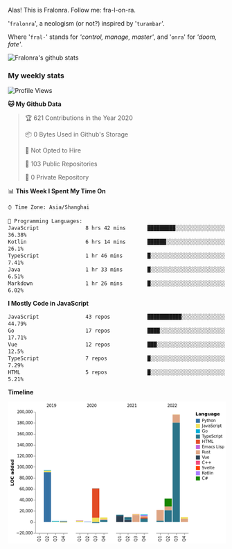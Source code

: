 Alas! This is Fralonra. Follow me: fra-l-on-ra.

'`fralonra`', a neologism (or not?) inspired by '`turambar`'.

Where '`fral-`' stands for *'control, manage, master'*, and '`onra`' for *'doom, fate'*.

![Fralonra's github stats](https://github-readme-stats.vercel.app/api?username=fralonra)

### My weekly stats

<!--START_SECTION:waka-->
![Profile Views](http://img.shields.io/badge/Profile%20Views-2-blue)

**🐱 My Github Data** 

> 🏆 621 Contributions in the Year 2020
 > 
> 📦 0 Bytes Used in Github's Storage 
 > 
> 🚫 Not Opted to Hire
 > 
> 📜 103 Public Repositories
 > 
> 🔑 0 Private Repository 
 > 
📊 **This Week I Spent My Time On** 

```text
⌚︎ Time Zone: Asia/Shanghai

💬 Programming Languages: 
JavaScript               8 hrs 42 mins       █████████░░░░░░░░░░░░░░░░   36.38% 
Kotlin                   6 hrs 14 mins       ██████░░░░░░░░░░░░░░░░░░░   26.1% 
TypeScript               1 hr 46 mins        █░░░░░░░░░░░░░░░░░░░░░░░░   7.41% 
Java                     1 hr 33 mins        █░░░░░░░░░░░░░░░░░░░░░░░░   6.51% 
Markdown                 1 hr 26 mins        █░░░░░░░░░░░░░░░░░░░░░░░░   6.02%

```

**I Mostly Code in JavaScript** 

```text
JavaScript               43 repos            ███████████░░░░░░░░░░░░░░   44.79% 
Go                       17 repos            ████░░░░░░░░░░░░░░░░░░░░░   17.71% 
Vue                      12 repos            ███░░░░░░░░░░░░░░░░░░░░░░   12.5% 
TypeScript               7 repos             █░░░░░░░░░░░░░░░░░░░░░░░░   7.29% 
HTML                     5 repos             █░░░░░░░░░░░░░░░░░░░░░░░░   5.21%

```


**Timeline**

![Chart not found](https://github.com/fralonra/fralonra/blob/master/charts/bar_graph.png) 


<!--END_SECTION:waka-->